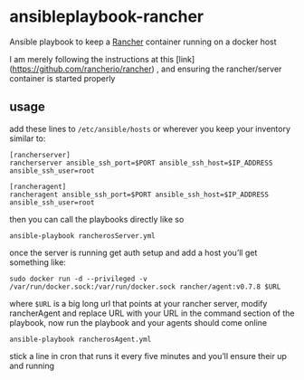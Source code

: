# ansibleplaybook-rancher
Ansible playbook to keep a [Rancher](http://rancher.com/) container running on a docker host

 I am merely following the instructions at this [link] (https://github.com/rancherio/rancher)
, and ensuring the rancher/server container is started properly


## usage

add these lines to `/etc/ansible/hosts` or wherever you keep your inventory similar to:
```
[rancherserver]
rancherserver ansible_ssh_port=$PORT ansible_ssh_host=$IP_ADDRESS ansible_ssh_user=root

[rancheragent]
rancheragent ansible_ssh_port=$PORT ansible_ssh_host=$IP_ADDRESS ansible_ssh_user=root
```
then you can call the playbooks directly like so
```
ansible-playbook rancherosServer.yml
```
once the server is running get auth setup and add a host you’ll get something like:
```
sudo docker run -d --privileged -v /var/run/docker.sock:/var/run/docker.sock rancher/agent:v0.7.8 $URL
```
where `$URL` is a big long url that points at your rancher server, modify rancherAgent and replace URL with your URL in the command section of the playbook, now run the playbook and your agents should come online
```
ansible-playbook rancherosAgent.yml
```
stick a line in cron that runs it every five minutes and you’ll ensure their up and running

